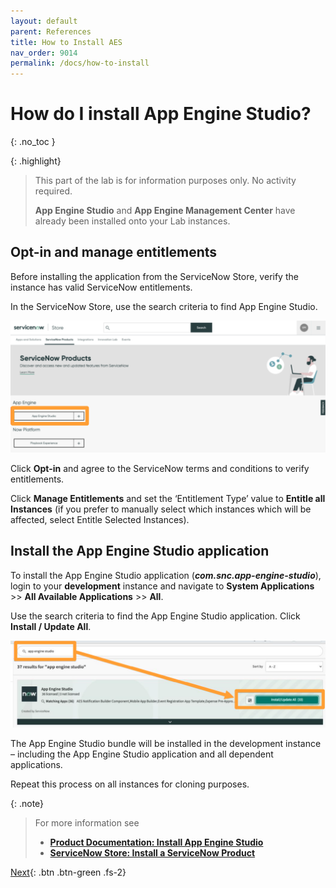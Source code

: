 ```yaml
---
layout: default
parent: References
title: How to Install AES
nav_order: 9014
permalink: /docs/how-to-install
---
```


# How do I install App Engine Studio?
{: .no_toc }

{: .highlight}
> This part of the lab is for information purposes only. No activity required.
>
> **App Engine Studio** and **App Engine Management Center** have already been installed onto your Lab instances. 

## Opt-in and manage entitlements

Before installing the application from the ServiceNow Store, verify the instance has valid ServiceNow entitlements.

In the ServiceNow Store, use the search criteria to find App Engine Studio.

![](../assets/images/2023-07-07-16-19-09.png)

Click **Opt-in** and agree to the ServiceNow terms and conditions to verify entitlements.

Click **Manage Entitlements** and set the ‘Entitlement Type’ value to **Entitle all Instances** (if you prefer to manually select which instances which will be affected, select Entitle Selected Instances).

## Install the App Engine Studio application

To install the App Engine Studio application (***com.snc.app-engine-studio***), login to your **development** instance and navigate to **System Applications** >> **All Available Applications** >> **All**.

Use the search criteria to find the App Engine Studio application. Click **Install / Update All**.

![](../assets/images/2023-07-07-16-19-46.png)

The App Engine Studio bundle will be installed in the development instance – including the App Engine Studio application and all dependent applications.

Repeat this process on all instances for cloning purposes.

{: .note}
> For more information see 
> - **[Product Documentation: Install App Engine Studio](https://docs.servicenow.com/csh?topicname=install-aes.html)** 
> - **[ServiceNow Store: Install a ServiceNow Product](https://store.servicenow.com/%24appstore.do%23!/store/help?article=KB0030186)**

[Next](/lab-aemc-utah/docs/how-to-configure){: .btn .btn-green .fs-2}
